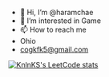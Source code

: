 - 👋 Hi, I’m @haramchae
- 👀 I’m interested in Game
- 📫 How to reach me
- Ohio
- cogkfk5@gmail.com

<!---
![Anurag's GitHub stats](https://github-readme-stats.vercel.app/api?username=haramchae&show_icons=true&theme=radical)
--->

[![KnlnKS's LeetCode stats](https://leetcode-stats-six.vercel.app/?username=cogkfka5&theme=dark)](https://github.com/KnlnKS/leetcode-stats)
<!---
haramchae/haramchae is a ✨ special ✨ repository because its `README.md` (this file) appears on your GitHub profile.
You can click the Preview link to take a look at your changes.
--->
